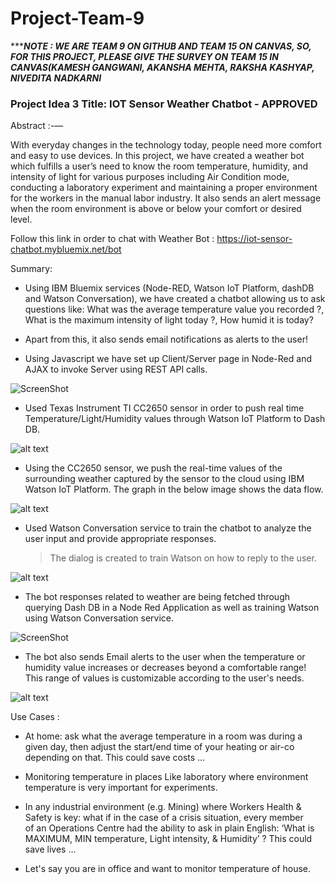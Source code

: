 # Project-Team-9
**********************NOTE : WE ARE TEAM 9 ON GITHUB AND TEAM 15 ON CANVAS, SO, FOR THIS PROJECT, PLEASE GIVE THE SURVEY ON TEAM 15 IN CANVAS(KAMESH GANGWANI, AKANSHA MEHTA, RAKSHA KASHYAP, NIVEDITA NADKARNI*******************

### Project Idea 3 Title: IOT Sensor Weather Chatbot - APPROVED

Abstract :-— 

With everyday changes in the technology today, people need more comfort and easy to use devices. In this project, we have created a weather bot which fulfills a user’s need to know the room temperature, humidity, and intensity of light for
various purposes including Air Condition mode, conducting a laboratory experiment and maintaining a proper environment
for the workers in the manual labor industry. It also sends an alert message when the room environment is above or below your
comfort or desired level. 

Follow this link in order to chat with Weather Bot : https://iot-sensor-chatbot.mybluemix.net/bot

Summary:

- Using IBM Bluemix services (Node-RED, Watson IoT Platform, dashDB and Watson Conversation), we have created a chatbot allowing us to ask questions like: What was the average temperature value you recorded ?, What is the maximum intensity of light today ?, How humid it is today? 

- Apart from this, it also sends email notifications as alerts to the user!

- Using Javascript we have set up Client/Server page in Node-Red and AJAX to invoke Server using REST API calls.

![ScreenShot](https://raw.github.com/SJSU272LabS17/Project-Team-9/master/node-red.png)

- Used Texas Instrument TI CC2650 sensor in order to push real time Temperature/Light/Humidity values through Watson IoT Platform to Dash DB. 

![alt text](https://raw.github.com/SJSU272LabS17/Project-Team-9/master/Sensor.jpg)

- Using the CC2650 sensor, we push the real-time values of the surrounding weather captured by the sensor to the cloud using IBM Watson IoT Platform. The graph in the below image shows the data flow.

![alt text](https://raw.github.com/SJSU272LabS17/Project-Team-9/master/IoT.jpg)


- Used Watson Conversation service to train the chatbot to analyze the user input and provide appropriate responses.
  > The dialog is created to train Watson on how to reply to the user.
  
 ![alt text](https://raw.github.com/SJSU272LabS17/Project-Team-9/master/Watson_Dialog.png)



- The bot responses related to weather are being fetched through querying Dash DB in a Node Red Application as well as training Watson using Watson Conversation service.

![ScreenShot](https://raw.github.com/SJSU272LabS17/Project-Team-9/master/weather-chatbot.png)



- The bot also sends Email alerts to the user when the temperature or humidity value increases or decreases beyond a comfortable range! This range of values is customizable according to the user's needs.

![alt text](https://raw.github.com/SJSU272LabS17/Project-Team-9/master/Alert.png)



Use Cases :

- At home: ask what the average temperature in a room was during a given day, then adjust the start/end time of your heating or air-co depending on that. This could save costs …

- Monitoring temperature in places Like laboratory where environment temperature is very important for experiments.

- In any industrial environment (e.g. Mining) where Workers Health & Safety is key: what if in the case of a crisis situation, every member of an Operations Centre had the ability to ask in plain English: ‘What is MAXIMUM, MIN temperature, Light intensity, & Humidity’ ? This could save lives … 

- Let's say you are in office and want to monitor temperature of house.


